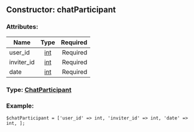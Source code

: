 ## Constructor: chatParticipant  

### Attributes:

| Name     |    Type       | Required |
|----------|:-------------:|---------:|
|user\_id|[int](../types/int.md) | Required|
|inviter\_id|[int](../types/int.md) | Required|
|date|[int](../types/int.md) | Required|


### Type: [ChatParticipant](../types/ChatParticipant.md)

### Example:


```
$chatParticipant = ['user_id' => int, 'inviter_id' => int, 'date' => int, ];
```